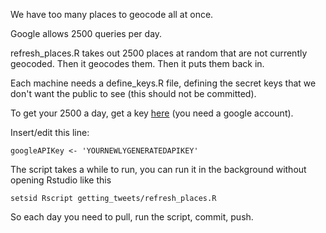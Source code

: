 We have too many places to geocode all at once.

Google allows 2500 queries per day.

refresh_places.R takes out 2500 places at random that are not currently geocoded. Then it geocodes them. Then it puts them back in.

Each machine needs a define_keys.R file, defining the secret keys that we don't want the public to see (this should not be committed).

To get your 2500 a day, get a key [here](https://developers.google.com/maps/documentation/geocoding/intro) (you need a google account).

Insert/edit this line:

```
googleAPIKey <- 'YOURNEWLYGENERATEDAPIKEY'
```

The script takes a while to run, you can run it in the background without opening Rstudio like this

```
setsid Rscript getting_tweets/refresh_places.R
```

So each day you need to pull, run the script, commit, push.
